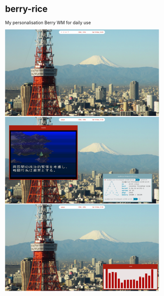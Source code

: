 # berry-rice
My personalisation Berry WM for daily use

<img src="./media/clean.png">

<img src="./media/game.png">

<img src="./media/cava.png">
